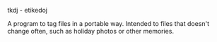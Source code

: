 tkdj - etikedoj

A program to tag files in a portable way.
Intended to files that doesn't change often, such
as holiday photos or other memories.
